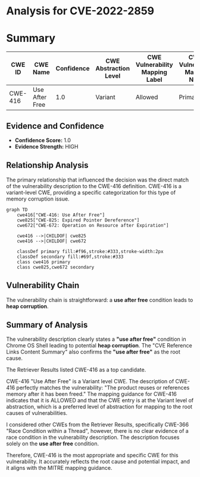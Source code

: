 # Analysis for CVE-2022-2859

# Summary
| CWE ID | CWE Name | Confidence | CWE Abstraction Level | CWE Vulnerability Mapping Label | CWE-Vulnerability Mapping Notes |
|---|---|---|---|---|---|
| CWE-416 | Use After Free | 1.0 | Variant | Allowed | Primary CWE |

## Evidence and Confidence

*   **Confidence Score:** 1.0
*   **Evidence Strength:** HIGH

## Relationship Analysis
The primary relationship that influenced the decision was the direct match of the vulnerability description to the CWE-416 definition. CWE-416 is a variant-level CWE, providing a specific categorization for this type of memory corruption issue.

```mermaid
graph TD
    cwe416["CWE-416: Use After Free"]
    cwe825["CWE-825: Expired Pointer Dereference"]
    cwe672["CWE-672: Operation on Resource after Expiration"]

    cwe416 -->|CHILDOF| cwe825
    cwe416 -->|CHILDOF| cwe672
    
    classDef primary fill:#f96,stroke:#333,stroke-width:2px
    classDef secondary fill:#69f,stroke:#333
    class cwe416 primary
    class cwe825,cwe672 secondary
```

## Vulnerability Chain
The vulnerability chain is straightforward: a **use after free** condition leads to **heap corruption**.

## Summary of Analysis
The vulnerability description clearly states a **"use after free"** condition in Chrome OS Shell leading to potential **heap corruption**. The "CVE Reference Links Content Summary" also confirms the **"use after free"** as the root cause.

The Retriever Results listed CWE-416 as a top candidate.

CWE-416 "Use After Free" is a Variant level CWE. The description of CWE-416 perfectly matches the vulnerability: "The product reuses or references memory after it has been freed." The mapping guidance for CWE-416 indicates that it is ALLOWED and that the CWE entry is at the Variant level of abstraction, which is a preferred level of abstraction for mapping to the root causes of vulnerabilities.

I considered other CWEs from the Retriever Results, specifically CWE-366 "Race Condition within a Thread", however, there is no clear evidence of a race condition in the vulnerability description. The description focuses solely on the **use after free** condition.

Therefore, CWE-416 is the most appropriate and specific CWE for this vulnerability. It accurately reflects the root cause and potential impact, and it aligns with the MITRE mapping guidance.